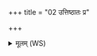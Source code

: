 +++
title = "02 उत्तिष्ठातः प्र"

+++
<details><summary>मूलम् (WS)</summary>

उत्तिष्ठातः प्र द्रवार्वाङ् मात्र तिष्ठो ऽभिचाकशत् ।  
सपत्न्या वर्च आदायाथास्माभिः सहामसि ॥ २ ॥
</details>